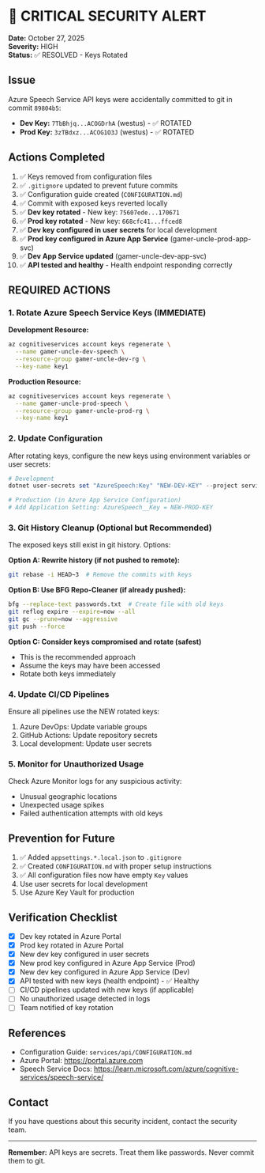# 🚨 CRITICAL SECURITY ALERT

**Date:** October 27, 2025  
**Severity:** HIGH  
**Status:** ✅ RESOLVED - Keys Rotated

## Issue

Azure Speech Service API keys were accidentally committed to git in commit `89804b5`:

- **Dev Key:** `7TbBhjq...ACOGDrhA` (westus) - ✅ ROTATED
- **Prod Key:** `3zTBdxz...ACOG1O3J` (westus) - ✅ ROTATED

## Actions Completed

1. ✅ Keys removed from configuration files
2. ✅ `.gitignore` updated to prevent future commits
3. ✅ Configuration guide created (`CONFIGURATION.md`)
4. ✅ Commit with exposed keys reverted locally
5. ✅ **Dev key rotated** - New key: `75607ede...170671`
6. ✅ **Prod key rotated** - New key: `668cfc41...ffced8`
7. ✅ **Dev key configured in user secrets** for local development
8. ✅ **Prod key configured in Azure App Service** (gamer-uncle-prod-app-svc)
9. ✅ **Dev App Service updated** (gamer-uncle-dev-app-svc)
10. ✅ **API tested and healthy** - Health endpoint responding correctly

## REQUIRED ACTIONS

### 1. Rotate Azure Speech Service Keys (IMMEDIATE)

**Development Resource:**
```bash
az cognitiveservices account keys regenerate \
  --name gamer-uncle-dev-speech \
  --resource-group gamer-uncle-dev-rg \
  --key-name key1
```

**Production Resource:**
```bash
az cognitiveservices account keys regenerate \
  --name gamer-uncle-prod-speech \
  --resource-group gamer-uncle-prod-rg \
  --key-name key1
```

### 2. Update Configuration

After rotating keys, configure the new keys using environment variables or user secrets:

```powershell
# Development
dotnet user-secrets set "AzureSpeech:Key" "NEW-DEV-KEY" --project services/api

# Production (in Azure App Service Configuration)
# Add Application Setting: AzureSpeech__Key = NEW-PROD-KEY
```

### 3. Git History Cleanup (Optional but Recommended)

The exposed keys still exist in git history. Options:

**Option A: Rewrite history (if not pushed to remote):**
```bash
git rebase -i HEAD~3  # Remove the commits with keys
```

**Option B: Use BFG Repo-Cleaner (if already pushed):**
```bash
bfg --replace-text passwords.txt  # Create file with old keys
git reflog expire --expire=now --all
git gc --prune=now --aggressive
git push --force
```

**Option C: Consider keys compromised and rotate (safest)**
- This is the recommended approach
- Assume the keys may have been accessed
- Rotate both keys immediately

### 4. Update CI/CD Pipelines

Ensure all pipelines use the NEW rotated keys:

1. Azure DevOps: Update variable groups
2. GitHub Actions: Update repository secrets
3. Local development: Update user secrets

### 5. Monitor for Unauthorized Usage

Check Azure Monitor logs for any suspicious activity:
- Unusual geographic locations
- Unexpected usage spikes
- Failed authentication attempts with old keys

## Prevention for Future

1. ✅ Added `appsettings.*.local.json` to `.gitignore`
2. ✅ Created `CONFIGURATION.md` with proper setup instructions
3. ✅ All configuration files now have empty `Key` values
4. Use user secrets for local development
5. Use Azure Key Vault for production

## Verification Checklist

- [x] Dev key rotated in Azure Portal
- [x] Prod key rotated in Azure Portal
- [x] New dev key configured in user secrets
- [x] New prod key configured in Azure App Service (Prod)
- [x] New dev key configured in Azure App Service (Dev)
- [x] API tested with new keys (health endpoint) - ✅ Healthy
- [ ] CI/CD pipelines updated with new keys (if applicable)
- [ ] No unauthorized usage detected in logs
- [ ] Team notified of key rotation

## References

- Configuration Guide: `services/api/CONFIGURATION.md`
- Azure Portal: https://portal.azure.com
- Speech Service Docs: https://learn.microsoft.com/azure/cognitive-services/speech-service/

## Contact

If you have questions about this security incident, contact the security team.

---

**Remember:** API keys are secrets. Treat them like passwords. Never commit them to git.
